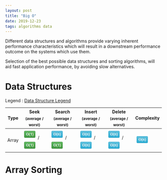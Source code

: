 ```yaml
---
layout: post
title: "Big O"
date: 2019-12-23
tags: algorithms data
---
```


Different data structures and algorithms provide varying inherent performance characteristics which will result in a downstream performance outcome on the systems which use them.  

Selection of the best possible data structures and sorting algorithms, will aid fast application performance, by avoiding slow alternatives.

# Data Structures

Legend : [Data Structure Legend][Legend]

| Type  | Seek <sub>(average / worst)</sub> | Search <sub>(average / worst)</sub> | Insert <sub>(average / worst)</sub> | Delete <sub>(average / worst)</sub> | Complexity    |
|-------|-----------------------------------|-------------------------------------|-------------------------------------|-------------------------------------|---------------|
| Array | ![O(1)][O(1)] / ![O(1)][O(1)]     | ![O(n)][O(n)] / ![O(1)][O(1)]       | ![O(n)][O(n)] / ![O(n)][O(n)]       | ![O(n)][O(n)] / ![O(n)][O(n)]       | ![O(n)][O(n)] |

# Array Sorting

[O(n)]: /images/articles/BigO/n.png
[O(1)]: /images/articles/BigO/1.png
[O(log(n))]: /images/articles/BigO/logn.png
[O(n log(n))]: /images/articles/BigO/nlogn.png
[N/A]: /images/articles/BigO/nlogn.png
[Legend]: /images/articles/BigO/BigOLegendDataStructureOperations.png
